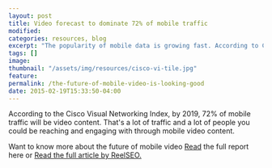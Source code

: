 ```yaml
---
layout: post
title: Video forecast to dominate 72% of mobile traffic
modified:
categories: resources, blog
excerpt: "The popularity of mobile data is growing fast. According to Cisco's Global Mobile Data Traffic Forecast Update: 2014–2019 , by the year 2019 72% of mobile traffic will be video content. Discover more the latest trends in mobile video here. "
tags: []
image:
thumbnail: "/assets/img/resources/cisco-vi-tile.jpg"
feature:
permalink: /the-future-of-mobile-video-is-looking-good
date: 2015-02-19T15:33:50-04:00
---
```


<div class="t-center video-containers mt-5 mb-5">
	<script src="https://publish.viostream.com/embed/ctoazt9px9nb"></script>
</div>

According to the Cisco Visual Networking Index, by 2019, 72% of mobile traffic will be video content. That's a lot of traffic and a lot of people you could be reaching and engaging with through mobile video content.

Want to know more about the future of mobile video <a class="bodyLink" href="http://www.cisco.com/c/en/us/solutions/collateral/service-provider/visual-networking-index-vni/white_paper_c11-520862.html">Read</a> the full report here or <a class="bodyLink" href="http://www.reelseo.com/2019-mobile-video-traffic/">Read the full article by ReelSEO.</a>